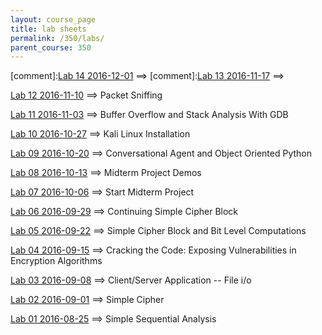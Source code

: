 ```yaml
---
layout: course_page
title: lab sheets
permalink: /350/labs/
parent_course: 350
---
```


[comment]:[Lab 14 2016-12-01](/350/lab14/) ==> 
[comment]:[Lab 13 2016-11-17](/350/lab13/) ==> 

[Lab 12 2016-11-10](/350/lab12/) ==> Packet Sniffing

[Lab 11 2016-11-03](/350/lab11/) ==> Buffer Overflow and Stack Analysis With GDB

[Lab 10 2016-10-27](/350/lab10/) ==> Kali Linux Installation

[Lab 09 2016-10-20](/350/lab9/) ==> Conversational Agent and Object Oriented Python

[Lab 08 2016-10-13](/350/lab8/) ==> Midterm Project Demos

[Lab 07 2016-10-06](/350/lab7/) ==> Start Midterm Project

[Lab 06 2016-09-29](/350/lab6/) ==>	Continuing Simple Cipher Block

[Lab 05 2016-09-22](/350/lab5/) ==> Simple Cipher Block and Bit Level Computations

[Lab 04 2016-09-15](/350/lab4/) ==> Cracking the Code: Exposing Vulnerabilities in Encryption Algorithms

[Lab 03 2016-09-08](/350/lab3/) ==> Client/Server Application -- File i/o

[Lab 02 2016-09-01](/350/lab2/) ==> Simple Cipher

[Lab 01 2016-08-25](/350/lab1/) ==> Simple Sequential Analysis


